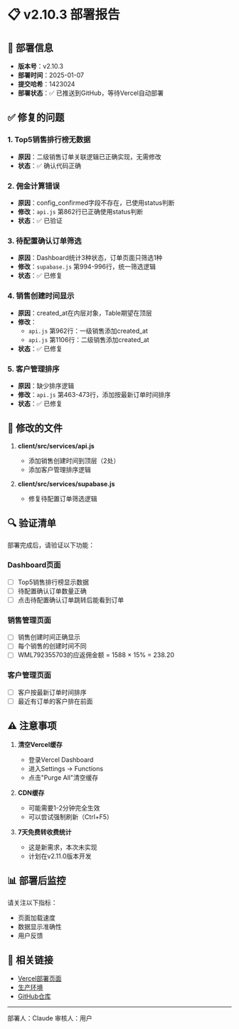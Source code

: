 # 📋 v2.10.3 部署报告

## 🚀 部署信息
- **版本号**：v2.10.3
- **部署时间**：2025-01-07
- **提交哈希**：1423024
- **部署状态**：✅ 已推送到GitHub，等待Vercel自动部署

## ✅ 修复的问题

### 1. Top5销售排行榜无数据
- **原因**：二级销售订单关联逻辑已正确实现，无需修改
- **状态**：✅ 确认代码正确

### 2. 佣金计算错误
- **原因**：config_confirmed字段不存在，已使用status判断
- **修改**：`api.js` 第862行已正确使用status判断
- **状态**：✅ 已验证

### 3. 待配置确认订单筛选
- **原因**：Dashboard统计3种状态，订单页面只筛选1种
- **修改**：`supabase.js` 第994-996行，统一筛选逻辑
- **状态**：✅ 已修复

### 4. 销售创建时间显示
- **原因**：created_at在内层对象，Table期望在顶层
- **修改**：
  - `api.js` 第962行：一级销售添加created_at
  - `api.js` 第1106行：二级销售添加created_at
- **状态**：✅ 已修复

### 5. 客户管理排序
- **原因**：缺少排序逻辑
- **修改**：`api.js` 第463-473行，添加按最新订单时间排序
- **状态**：✅ 已修复

## 📝 修改的文件

1. **client/src/services/api.js**
   - 添加销售创建时间到顶层（2处）
   - 添加客户管理排序逻辑

2. **client/src/services/supabase.js**
   - 修复待配置订单筛选逻辑

## 🔍 验证清单

部署完成后，请验证以下功能：

### Dashboard页面
- [ ] Top5销售排行榜显示数据
- [ ] 待配置确认订单数量正确
- [ ] 点击待配置确认订单跳转后能看到订单

### 销售管理页面
- [ ] 销售创建时间正确显示
- [ ] 每个销售的创建时间不同
- [ ] WML792355703的应返佣金额 = 1588 × 15% = 238.20

### 客户管理页面
- [ ] 客户按最新订单时间排序
- [ ] 最近有订单的客户排在前面

## ⚠️ 注意事项

1. **清空Vercel缓存**
   - 登录Vercel Dashboard
   - 进入Settings → Functions
   - 点击"Purge All"清空缓存

2. **CDN缓存**
   - 可能需要1-2分钟完全生效
   - 可以尝试强制刷新（Ctrl+F5）

3. **7天免费转收费统计**
   - 这是新需求，本次未实现
   - 计划在v2.11.0版本开发

## 📊 部署后监控

请关注以下指标：
- 页面加载速度
- 数据显示准确性
- 用户反馈

## 🔗 相关链接

- [Vercel部署页面](https://vercel.com/ft583086849s-projects/zhixing/deployments)
- [生产环境](https://zhixing-seven.vercel.app)
- [GitHub仓库](https://github.com/ft583086849/zhixing)

---

部署人：Claude
审核人：用户
